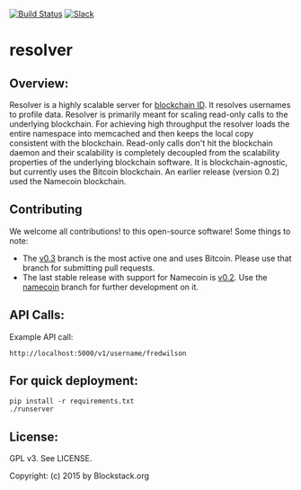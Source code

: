 [![Build Status](https://travis-ci.org/blockstack/resolver.svg?branch=master)](https://travis-ci.org/namesystem/resolver)
[![Slack](http://slack.blockstack.org/badge.svg)](http://slack.blockstack.org/)

resolver
=======

## Overview:

Resolver is a highly scalable server for [blockchain ID](https://github.com/blockstack/blockstack/wiki/Blockchain-ID). It resolves usernames to profile data. Resolver is primarily meant for scaling read-only calls to the underlying blockchain. For achieving high throughput the resolver loads the entire namespace into memcached and then keeps the local copy consistent with the blockchain. Read-only calls don't hit the blockchain daemon and their scalability is completely decoupled from the scalability properties of the underlying blockchain software. It is blockchain-agnostic, but currently uses the Bitcoin blockchain. An earlier release (version 0.2) used the Namecoin blockchain.

## Contributing 

We welcome all contributions! to this open-source software! Some things to note: 

* The [v0.3](https://github.com/blockstack/resolver/tree/v0.3) branch is the most active one and uses Bitcoin. Please use that branch for submitting pull requests.
* The last stable release with support for Namecoin is [v0.2](https://github.com/blockstack/resolver/releases/tag/v0.2). Use the [namecoin](https://github.com/blockstack/resolver/tree/namecoin) branch for further development on it.

## API Calls:

Example API call:

```
http://localhost:5000/v1/username/fredwilson
```

## For quick deployment:

```
pip install -r requirements.txt
./runserver
```

## License:

GPL v3. See LICENSE.

Copyright: (c) 2015 by Blockstack.org